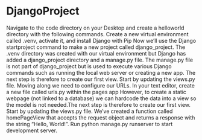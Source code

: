 # DjangoProject
Navigate to the code directory on your Desktop and create a helloworld directory with the following commands.
Create a new virtual environment called .venv, activate it, and install Django with Pip
Now we’ll use the Django startproject command to make a new project called django_project.
The .venv directory was created with our virtual environment but Django has added a django_project directory and a manage.py file.
The manage.py file is not part of django_project but is used to execute various Django commands such as running the local web server or creating a new app.
The next step is therefore to create our first view. Start by updating the views.py file.
Moving along we need to configure our URLs. In your text editor, create a new file called urls.py within the pages app
However, to create a static webpage (not linked to a database) we can hardcode the data into a view so the model is not needed.The next step is therefore to create our first view. Start by updating the views.py file.
We’ve created a function called homePageView that accepts the request object and returns a response with the string “Hello, World!”.
Run python manage.py runserver to start development server.
